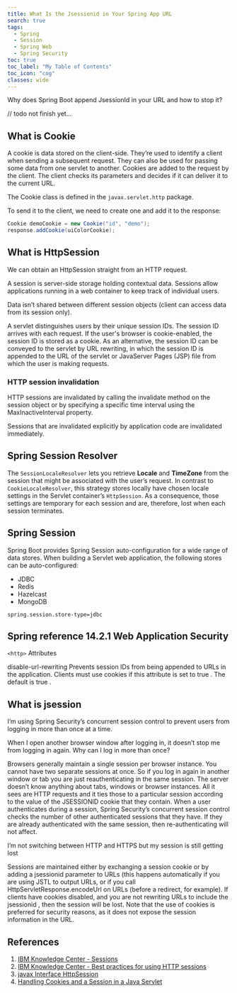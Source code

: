 ```yaml
---
title: What Is the Jsessionid in Your Spring App URL
search: true
tags: 
  - Spring
  - Session
  - Spring Web
  - Spring Security
toc: true
toc_label: "My Table of Contents"
toc_icon: "cog"
classes: wide
---
```


Why does Spring Boot append JsessionId in your URL and how to stop it?

// todo not finish yet...

## What is Cookie

A cookie is data stored on the client-side. They’re used to identify a client when sending a subsequent request. They can also be used for passing some data from one servlet to another. Cookies are added to the request by the client. The client checks its parameters and decides if it can deliver it to the current URL.

The Cookie class is defined in the `javax.servlet.http` package.

To send it to the client, we need to create one and add it to the response:

```java
Cookie demoCookie = new Cookie("id", "demo");
response.addCookie(uiColorCookie);
```

## What is HttpSession

We can obtain an HttpSession straight from an HTTP request.

A session is server-side storage holding contextual data. Sessions allow applications running in a web container to keep track of individual users.

Data isn’t shared between different session objects (client can access data from its session only).

A servlet distinguishes users by their unique session IDs. The session ID arrives with each request. If the user's browser is cookie-enabled, the session ID is stored as a cookie. As an alternative, the session ID can be conveyed to the servlet by URL rewriting, in which the session ID is appended to the URL of the servlet or JavaServer Pages (JSP) file from which the user is making requests.

### HTTP session invalidation

HTTP sessions are invalidated by calling the invalidate method on the session object or by specifying a specific time interval using the MaxInactiveInterval property.

Sessions that are invalidated explicitly by application code are invalidated immediately.

## Spring Session Resolver

The `SessionLocaleResolver` lets you retrieve **Locale** and **TimeZone** from the session that might be associated with the user’s request. In contrast to `CookieLocaleResolver`, this strategy stores locally have chosen locale settings in the Servlet container’s `HttpSession`. As a consequence, those settings are temporary for each session and are, therefore, lost when each session terminates.

## Spring Session

Spring Boot provides Spring Session auto-configuration for a wide range of data stores. When building a Servlet web application, the following stores can be auto-configured:

- JDBC
- Redis
- Hazelcast
- MongoDB

```properties
spring.session.store-type=jdbc
```

## Spring reference 14.2.1 Web Application Security

`<http>` Attributes

disable-url-rewriting Prevents session IDs from being appended to URLs in the application. Clients must use cookies if this attribute is set to true . The default is true .

## What is jsession

I’m using Spring Security’s concurrent session control to prevent users from logging in more than once at a time.

When I open another browser window after logging in, it doesn’t stop me from logging in again. Why can I log in more than once?

Browsers generally maintain a single session per browser instance. You cannot have two separate sessions at once. So if you log in again in another window or tab you are just reauthenticating in the same session. The server doesn’t know anything about tabs, windows or browser instances. All it sees are HTTP requests and it ties those to a particular session according to the value of the JSESSIONID cookie that they contain. When a user authenticates during a session, Spring Security’s concurrent session control checks the number of other authenticated sessions that they have. If they are already authenticated with the same session, then re-authenticating will not affect.

I’m not switching between HTTP and HTTPS but my session is still getting lost

Sessions are maintained either by exchanging a session cookie or by adding a jsessionid parameter to URLs (this happens automatically if you are using JSTL to output URLs, or if you call HttpServletResponse.encodeUrl on URLs (before a redirect, for example). If clients have cookies disabled, and you are not rewriting URLs to include the jsessionid , then the session will be lost. Note that the use of cookies is preferred for security reasons, as it does not expose the session information in the URL.

## References

1. [IBM Knowledge Center - Sessions](https://www.ibm.com/support/knowledgecenter/SSEQTP_9.0.5/com.ibm.websphere.base.doc/ae/cprs_sess.html)
2. [IBM Knowledge Center - Best practices for using HTTP sessions](https://www.ibm.com/support/knowledgecenter/en/SSEQTP_9.0.5/com.ibm.websphere.base.doc/ae/cprs_best_practice.html)
3. [javax Interface HttpSession](https://tomcat.apache.org/tomcat-5.5-doc/servletapi/javax/servlet/http/HttpSession.html)
4. [Handling Cookies and a Session in a Java Servlet](https://www.baeldung.com/java-servlet-cookies-session/)
